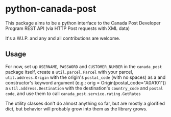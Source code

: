 python-canada-post
==================

This package aims to be a python interface to the Canada Post Developer Program
REST API (via HTTP Post requests with XML data)

It's a W.I.P. and any and all contributions are welcome.

Usage
-----

For now, set up `USERNAME`, `PASSWORD` and `CUSTOMER_NUMBER` in the
`canada_post` package itself, create a `util.parcel.Parcel` with your parcel,
`util.address.Origin` with the origin's `postal_code` (with no spaces) as a
and constructor's keyword argument (e.g.: orig = Origin(postal_code="A0A101"))
a `util.address.Destination` with the destination's `country_code` and
`postal code`, and use them to call `canada_post.service.rating.GetRates`

The utility classes don't do almost anything so far, but are mostly a glorified
dict, but behavior will probably grow into them as the library grows.